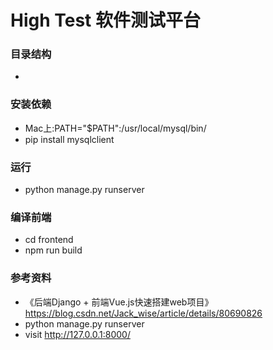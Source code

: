 # High Test 软件测试平台
### 目录结构
- 

### 安装依赖
- Mac上:PATH="$PATH":/usr/local/mysql/bin/
- pip install mysqlclient

### 运行
- python manage.py runserver

### 编译前端
- cd frontend
- npm run build



### 参考资料
- 《后端Django + 前端Vue.js快速搭建web项目》https://blog.csdn.net/Jack_wise/article/details/80690826
- python manage.py runserver
- visit http://127.0.0.1:8000/
